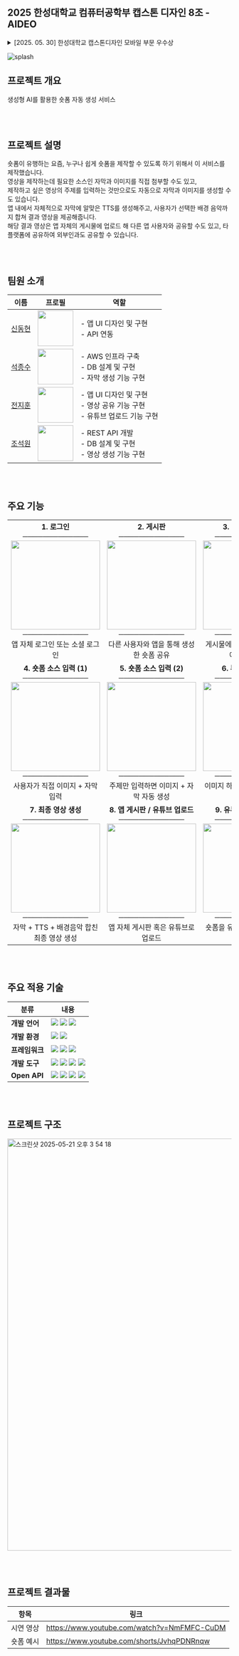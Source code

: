 ## 2025 한성대학교 컴퓨터공학부 캡스톤 디자인 8조 - AIDEO
 <div>
    <details>
      <summary>[2025. 05. 30] 한성대학교 캡스톤디자인 모바일 부문 우수상 </summary>
     <img src="https://github.com/user-attachments/assets/06d27fef-6dff-4ce9-829f-42175b893f68" width="400"/>
    </details>
 </div>  
 
![splash](https://github.com/user-attachments/assets/bc6556cc-a2d6-47ef-839a-f309c808e4ad)


## 프로젝트 개요

생성형 AI를 활용한 숏폼 자동 생성 서비스

<br><br>

## 프로젝트 설명

숏폼이 유행하는 요즘, 누구나 쉽게 숏폼을 제작할 수 있도록 하기 위해서 이 서비스를 제작했습니다.  
영상을 제작하는데 필요한 소스인 자막과 이미지를 직접 첨부할 수도 있고,  
제작하고 싶은 영상의 주제를 입력하는 것만으로도 자동으로 자막과 이미지를 생성할 수도 있습니다.  
앱 내에서 자체적으로 자막에 알맞은 TTS를 생성해주고, 사용자가 선택한 배경 음악까지 합쳐 결과 영상을 제공해줍니다.  
해당 결과 영상은 앱 자체의 게시물에 업로드 해 다른 앱 사용자와 공유할 수도 있고, 타 플랫폼에 공유하여 외부인과도 공유할 수 있습니다.  

<br><br>

## 팀원 소개

| 이름 | 프로필 | 역할 |
|------|--------|------|
| [신동현](https://github.com/whikih34) | <img src="https://github.com/whikih34.png" width="80"/> | - 앱 UI 디자인 및 구현<br>- API 연동 |
| [석종수](https://github.com/Seok-Soo) | <img src="https://github.com/Seok-Soo.png" width="80"/> | - AWS 인프라 구축<br>- DB 설계 및 구현<br>- 자막 생성 기능 구현 |
| [전지훈](https://github.com/xinun) | <img src="https://github.com/xinun.png" width="80"/> | - 앱 UI 디자인 및 구현<br>- 영상 공유 기능 구현<br>- 유튜브 업로드 기능 구현 |
| [조석원](https://github.com/swcho25) | <img src="https://github.com/swcho25.png" width="80"/> | - REST API 개발<br>- DB 설계 및 구현<br>- 영상 생성 기능 구현 |

<br><br>

## 주요 기능

<table>
  <tr>
    <td align="center" valign="top">
      <b>1. 로그인</b><br>
      ─────────────<br>
      <img src="https://github.com/user-attachments/assets/43d06230-61b0-4d85-a7f6-3e8a004b14c2" width="200"/><br>
      ─────────────<br>
      앱 자체 로그인 또는 소셜 로그인
    </td>
    <td align="center" valign="top">
      <b>2. 게시판</b><br>
      ─────────────<br>
      <img src="https://github.com/user-attachments/assets/59f66a2e-55cb-46d4-8040-577e080389ef" width="200"/><br>
      ─────────────<br>
      다른 사용자와 앱을 통해 생성한 숏폼 공유
    </td>
    <td align="center" valign="top">
      <b>3. 해시태그 검색</b><br>
      ─────────────<br>
      <img src="https://github.com/user-attachments/assets/6c439cc6-d165-4584-8ffd-bdcaab9a5b0f" width="200"/><br>
      ─────────────<br>
      게시물에 저장된 해시태그 값에 따라 검색
    </td>
  </tr>
  <tr>
    <td align="center" valign="top">
      <b>4. 숏폼 소스 입력 (1)</b><br>
      ─────────────<br>
      <img src="https://github.com/user-attachments/assets/10fff1f6-eafa-4fad-9f1f-2eb2f39511b0" width="200"/><br>
      ─────────────<br>
      사용자가 직접 이미지 + 자막 입력
    </td>
    <td align="center" valign="top">
      <b>5. 숏폼 소스 입력 (2)</b><br>
      ─────────────<br>
      <img src="https://github.com/user-attachments/assets/96d68b8d-0d04-4f63-871b-90a21681dbb4" width="200"/><br>
      ─────────────<br>
      주제만 입력하면 이미지 + 자막 자동 생성
    </td>
    <td align="center" valign="top">
      <b>6. 부분 영상 생성</b><br>
      ─────────────<br>
      <img src="https://github.com/user-attachments/assets/49fa749c-54b7-4f75-aa5d-1bdca2fbc10f" width="200"/><br>
      ─────────────<br>
      이미지 하나 당 5초의 영상 생성
    </td>
  </tr>
  <tr>
    <td align="center" valign="top">
      <b>7. 최종 영상 생성</b><br>
      ─────────────<br>
      <img src="https://github.com/user-attachments/assets/1e340716-a165-410e-a66e-9386ef441af8" width="200"/><br>
      ─────────────<br>
      자막 + TTS + 배경음악 합친 최종 영상 생성
    </td>
    <td align="center" valign="top">
      <b>8. 앱 게시판 / 유튜브 업로드</b><br>
      ─────────────<br>
      <img src="https://github.com/user-attachments/assets/86e969ab-6dd7-4391-bc91-1f8ae0b82be5" width="200"/><br>
      ─────────────<br>
      앱 자체 게시판 혹은 유튜브로 업로드
    </td>
    <td align="center" valign="top">
      <b>9. 유튜브 업로드 결과</b><br>
      ─────────────<br>
      <img src="https://github.com/user-attachments/assets/4e7d5bc7-4b23-4e28-bd40-e00414c6f42c" width="200"/><br>
      ─────────────<br>
      숏폼을 유튜브로 업로드한 결과 화면
    </td>
  </tr>
</table>  

<br><br>

## 주요 적용 기술

| 분류           | 내용 |
|----------------|------|
| **개발 언어**   | <img src="https://img.shields.io/badge/Java-ED8B00?style=for-the-badge&logo=openjdk&logoColor=white"/> <img src="https://img.shields.io/badge/Python-3776AB?style=for-the-badge&logo=python&logoColor=white"/> <img src="https://img.shields.io/badge/TypeScript-3178C6?style=for-the-badge&logo=typescript&logoColor=white"/> |
| **개발 환경**   | <img src="https://img.shields.io/badge/macOS-000000?style=for-the-badge&logo=apple&logoColor=white"/> <img src="https://img.shields.io/badge/Linux-FCC624?style=for-the-badge&logo=linux&logoColor=black"/> |
| **프레임워크** | <img src="https://img.shields.io/badge/SpringBoot-6DB33F?style=for-the-badge&logo=springboot&logoColor=white"/> <img src="https://img.shields.io/badge/FastAPI-009688?style=for-the-badge&logo=fastapi&logoColor=white"/> <img src="https://img.shields.io/badge/React%20Native-61DAFB?style=for-the-badge&logo=react&logoColor=white"/> |
| **개발 도구**   | <img src="https://img.shields.io/badge/VSCode-007ACC?style=for-the-badge"/> <img src="https://img.shields.io/badge/Android%20Studio-3DDC84?style=for-the-badge&logo=androidstudio&logoColor=white"/> <img src="https://img.shields.io/badge/IntelliJ%20IDEA-000000?style=for-the-badge&logo=intellijidea&logoColor=white"/> <img src="https://img.shields.io/badge/AWS-232F3E?style=for-the-badge"/> |
| **Open API**   | <img src="https://img.shields.io/badge/OpenAI-412991?style=for-the-badge&logo=openai&logoColor=white"/> <img src="https://img.shields.io/badge/Stable%20Diffusion-FF1493?style=for-the-badge&logoColor=white"/> <img src="https://img.shields.io/badge/Runway-00D9FF?style=for-the-badge&logoColor=black"/> <img src="https://img.shields.io/badge/Google%20Cloud-4285F4?style=for-the-badge&logo=googlecloud&logoColor=white"/> |  

<br><br>

## 프로젝트 구조

<img width="926" alt="스크린샷 2025-05-21 오후 3 54 18" src="https://github.com/user-attachments/assets/d1546daf-34d6-4cb1-9a8c-1ae546444eeb" />

<br><br>

## 프로젝트 결과물

| 항목 | 링크 |
|------|------|
| 시연 영상 | https://www.youtube.com/watch?v=NmFMFC-CuDM |
| 숏폼 예시 | https://www.youtube.com/shorts/JvhqPDNRnqw  |
